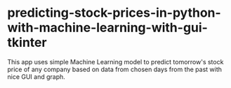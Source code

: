 # predicting-stock-prices-in-python-with-machine-learning-with-gui-tkinter
This app uses simple Machine Learning model to predict tomorrow's stock price of any company based on data from chosen days from the past with nice GUI and graph.
